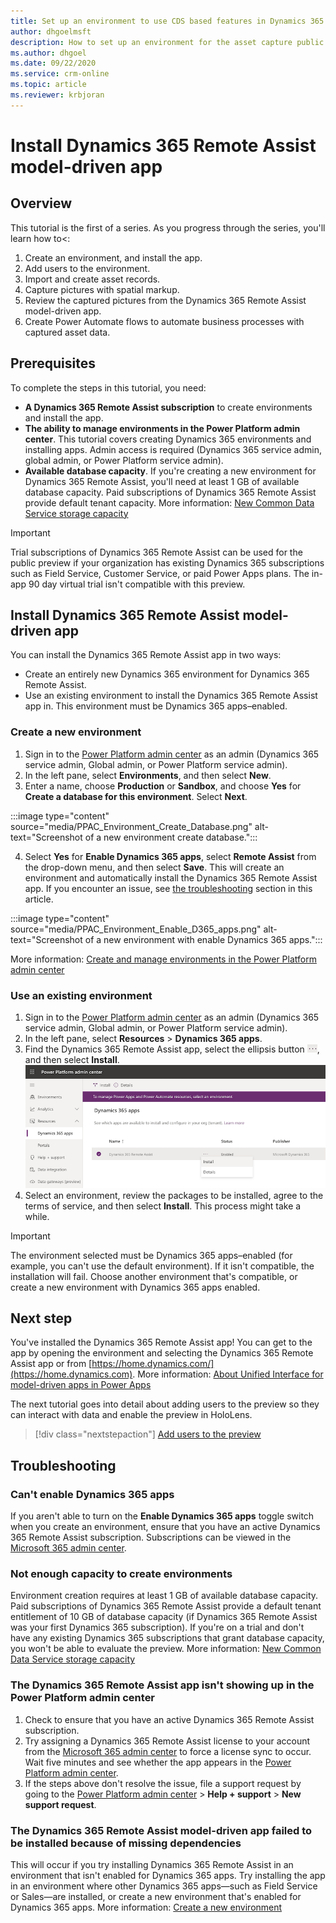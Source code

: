 ```yaml
---
title: Set up an environment to use CDS based features in Dynamics 365 Remote Assist
author: dhgoelmsft
description: How to set up an environment for the asset capture public preview
ms.author: dhgoel
ms.date: 09/22/2020
ms.service: crm-online
ms.topic: article
ms.reviewer: krbjoran
---
```

# Install Dynamics 365 Remote Assist model-driven app

## Overview

This tutorial is the first of a series. As you progress through the series, you'll learn how to<:

1. Create an environment, and install the app.
2. Add users to the environment.
3. Import and create asset records.
4. Capture pictures with spatial markup.
5. Review the captured pictures from the Dynamics 365 Remote Assist model-driven app.
6. Create Power Automate flows to automate business processes with captured asset data.

## Prerequisites

To complete the steps in this tutorial, you need:

- **A Dynamics 365 Remote Assist subscription** to create environments and install the app.
- **The ability to manage environments in the Power Platform admin center**. This tutorial covers creating Dynamics 365 environments and installing apps. Admin access is required (Dynamics 365 service admin, global admin, or Power Platform service admin).
- **Available database capacity**. If you're creating a new environment for Dynamics 365 Remote Assist, you'll need at least 1 GB of available database capacity. Paid subscriptions of Dynamics 365 Remote Assist provide default tenant capacity. More information: [New Common Data Service storage capacity](https://docs.microsoft.com/power-platform/admin/capacity-storage)

> [!IMPORTANT]
> Trial subscriptions of Dynamics 365 Remote Assist can be used for the public preview if your organization has existing Dynamics 365 subscriptions such as Field Service, Customer Service, or paid Power Apps plans. The in-app 90 day virtual trial isn't compatible with this preview.

## Install Dynamics 365 Remote Assist model-driven app

You can install the Dynamics 365 Remote Assist app in two ways:

- Create an entirely new Dynamics 365 environment for Dynamics 365 Remote Assist.
- Use an existing environment to install the Dynamics 365 Remote Assist app in. This environment must be Dynamics 365 apps&ndash;enabled.

### Create a new environment

1. Sign in to the [Power Platform admin center](https://admin.powerplatform.com) as an admin (Dynamics 365 service admin, Global admin, or Power Platform service admin).
2. In the left pane, select **Environments**, and then select **New**.
3. Enter a name, choose **Production** or **Sandbox**, and choose **Yes** for **Create a database for this environment**. Select **Next**.

:::image type="content" source="media/PPAC_Environment_Create_Database.png" alt-text="Screenshot of a new environment create database.":::

4. Select **Yes** for **Enable Dynamics 365 apps**, select **Remote Assist** from the drop-down menu, and then select **Save**. This will create an environment and automatically install the Dynamics 365 Remote Assist app. If you encounter an issue, see [the troubleshooting](#troubleshooting) section in this article.

:::image type="content" source="media/PPAC_Environment_Enable_D365_apps.png" alt-text="Screenshot of a new environment with enable Dynamics 365 apps.":::

More information: [Create and manage environments in the Power Platform admin center](https://docs.microsoft.com/power-platform/admin/create-environment#create-an-environment-in-the-power-platform-admin-center)

### Use an existing environment

1. Sign in to the [Power Platform admin center](https://admin.powerplatform.com) as an admin (Dynamics 365 service admin, Global admin, or Power Platform service admin).
2. In the left pane, select **Resources** > **Dynamics 365 apps**.
3. Find the Dynamics 365 Remote Assist app, select the ellipsis button ![ellipsis icon](./media/ellipsis.png), and then select **Install**.
![Power Platform admin center](./media/AC_PPAC_InstallApp.png "Power Platform admin center")
4. Select an environment, review the packages to be installed, agree to the terms of service, and then select **Install**. This process might take a while.

> [!IMPORTANT]
> The environment selected must be Dynamics 365 apps&ndash;enabled (for example, you can't use the default environment). If it isn't compatible, the installation will fail. Choose another environment that's compatible, or create a new environment with Dynamics 365 apps enabled.

## Next step

You've installed the Dynamics 365 Remote Assist app! You can get to the app by opening the environment and selecting the Dynamics 365 Remote Assist app or from [https://home.dynamics.com/](https://home.dynamics.com). More information: [About Unified Interface for model-driven apps in Power Apps](https://docs.microsoft.com/power-platform/admin/about-unified-interface)

The next tutorial goes into detail about adding users to the preview so they can interact with data and enable the preview in HoloLens.

> [!div class="nextstepaction"]
> [Add users to the preview](./asset-capture-add-users.md)

## Troubleshooting

### Can't enable Dynamics 365 apps

If you aren't able to turn on the **Enable Dynamics 365 apps** toggle switch when you create an environment, ensure that you have an active Dynamics 365 Remote Assist subscription. Subscriptions can be viewed in the [Microsoft 365 admin center](https://www.admin.microsoft.com).

### Not enough capacity to create environments

Environment creation requires at least 1 GB of available database capacity. Paid subscriptions of Dynamics 365 Remote Assist provide a default tenant entitlement of 10 GB of database capacity (if Dynamics 365 Remote Assist was your first Dynamics 365 subscription). If you're on a trial and don't have any existing Dynamics 365 subscriptions that grant database capacity, you won't be able to evaluate the preview. More information: [New Common Data Service storage capacity](https://docs.microsoft.com/power-platform/admin/capacity-storage)

### The Dynamics 365 Remote Assist app isn't showing up in the Power Platform admin center

1. Check to ensure that you have an active Dynamics 365 Remote Assist subscription.
2. Try assigning a Dynamics 365 Remote Assist license to your account from the [Microsoft 365 admin center](https://admin.microsoft.com) to force a license sync to occur. Wait five minutes and see whether the app appears in the [Power Platform admin center](https://admin.powerplatform.com).
3. If the steps above don't resolve the issue, file a support request by going to the [Power Platform admin center](https://admin.powerplatform.com) > **Help + support** > **New support request**.

### The Dynamics 365 Remote Assist model-driven app failed to be installed because of missing dependencies

This will occur if you try installing Dynamics 365 Remote Assist in an environment that isn't enabled for Dynamics 365 apps. Try installing the app in an environment where other Dynamics 365 apps&mdash;such as Field Service or Sales&mdash;are installed, or create a new environment that's enabled for Dynamics 365 apps. More information: [Create a new environment](#install-dynamics-365-remote-assist-model-driven-app)
